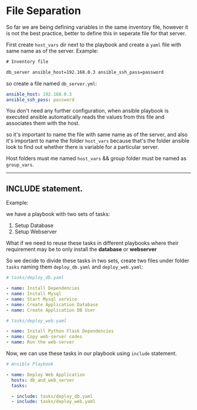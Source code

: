 # File Separation

So far we are being defining variables in the same inventory file, however it is not the best practice, better to define this in seperate file for that server.

First create `host_vars` dir next to the playbook and create a `yaml` file with same name as of the server.
Example:

```txt
# Inventory file

db_server ansible_host=192.168.0.3 ansible_ssh_pass=password
```
so create a file named `db_server.yml`:
```YAML
ansible_host: 192.168.0.3
ansible_ssh_pass: password 
```
You don't need any further configuration, when ansible playbook is executed ansible automatically reads the values from this file and associates them with the host.

so it's important to name the file with same name as of the server, and also it's important to name the folder `host_vars` because that's the folder ansible look to find out whether there is variable for a particular server.

Host folders must me named `host_vars` && group folder must be named as `group_vars`.

---

## INCLUDE statement.

Example: 

we have a playbook with two sets of tasks:

1. Setup Database
2. Setup Webserver

What if we need to reuse these tasks in different playbooks where their requirement may be to only install the **database** or **webserver**

So we decide to divide these tasks in two sets, create two files under folder `tasks` naming them `deploy_db.yaml` and `deploy_web.yaml`:

```YAML
# tasks/deploy_db.yaml

- name: Install Dependencies
- name: Install Mysql
- name: Start Mysql service
- name: Create Application Database
- name: Create Application DB User
```
```YAML
# tasks/deploy_web.yaml

- name: Install Python Flask Dependencies
- name: Copy web-server codes
- name: Run the web-server
```

Now, we can use these tasks in our playbook using `include` statement.

```YAML
# Ansible Playbook

- name: Deploy Web Application
  hosts: db_and_web_server
  tasks:

  - include: tasks/deploy_db.yaml
  - include: tasks/deploy_web.yaml
```



